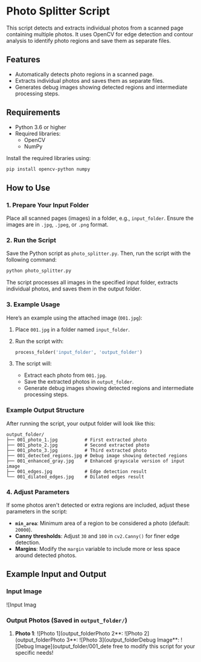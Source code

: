 # Photo Splitter Script

This script detects and extracts individual photos from a scanned page containing multiple photos. It uses OpenCV for edge detection and contour analysis to identify photo regions and save them as separate files.

## Features

- Automatically detects photo regions in a scanned page.
- Extracts individual photos and saves them as separate files.
- Generates debug images showing detected regions and intermediate processing steps.

## Requirements

- Python 3.6 or higher
- Required libraries:
  - OpenCV
  - NumPy

Install the required libraries using:

```bash
pip install opencv-python numpy
```

## How to Use

### 1. Prepare Your Input Folder

Place all scanned pages (images) in a folder, e.g., `input_folder`. Ensure the images are in `.jpg`, `.jpeg`, or `.png` format.

### 2. Run the Script

Save the Python script as `photo_splitter.py`. Then, run the script with the following command:

```bash
python photo_splitter.py
```

The script processes all images in the specified input folder, extracts individual photos, and saves them in the output folder.

### 3. Example Usage

Here’s an example using the attached image (`001.jpg`):

1. Place `001.jpg` in a folder named `input_folder`.
2. Run the script with:

   ```python
   process_folder('input_folder', 'output_folder')
   ```

3. The script will:
   - Extract each photo from `001.jpg`.
   - Save the extracted photos in `output_folder`.
   - Generate debug images showing detected regions and intermediate processing steps.

### Example Output Structure

After running the script, your output folder will look like this:

```
output_folder/
├── 001_photo_1.jpg          # First extracted photo
├── 001_photo_2.jpg          # Second extracted photo
├── 001_photo_3.jpg          # Third extracted photo
├── 001_detected_regions.jpg # Debug image showing detected regions
├── 001_enhanced_gray.jpg    # Enhanced grayscale version of input image
├── 001_edges.jpg            # Edge detection result
└── 001_dilated_edges.jpg    # Dilated edges result
```

### 4. Adjust Parameters

If some photos aren't detected or extra regions are included, adjust these parameters in the script:

- **`min_area`**: Minimum area of a region to be considered a photo (default: `20000`).
- **Canny thresholds**: Adjust `30` and `100` in `cv2.Canny()` for finer edge detection.
- **Margins**: Modify the `margin` variable to include more or less space around detected photos.

## Example Input and Output

### Input Image

![Input Imag
### Output Photos (Saved in `output_folder/`)

1. **Photo 1**:
   ![Photo 1](output_folderPhoto 2**:
   ![Photo 2](output_folderPhoto 3**:
   ![Photo 3](output_folderDebug Image**:
   ![Debug Image](output_folder/001_dete free to modify this script for your specific needs!

